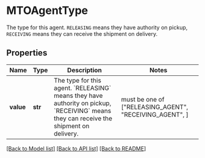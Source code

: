 # MTOAgentType

The type for this agent. `RELEASING` means they have authority on pickup, `RECEIVING` means they can receive the shipment on delivery. 

## Properties
Name | Type | Description | Notes
------------ | ------------- | ------------- | -------------
**value** | **str** | The type for this agent. &#x60;RELEASING&#x60; means they have authority on pickup, &#x60;RECEIVING&#x60; means they can receive the shipment on delivery.  |  must be one of ["RELEASING_AGENT", "RECEIVING_AGENT", ]

[[Back to Model list]](../README.md#documentation-for-models) [[Back to API list]](../README.md#documentation-for-api-endpoints) [[Back to README]](../README.md)



